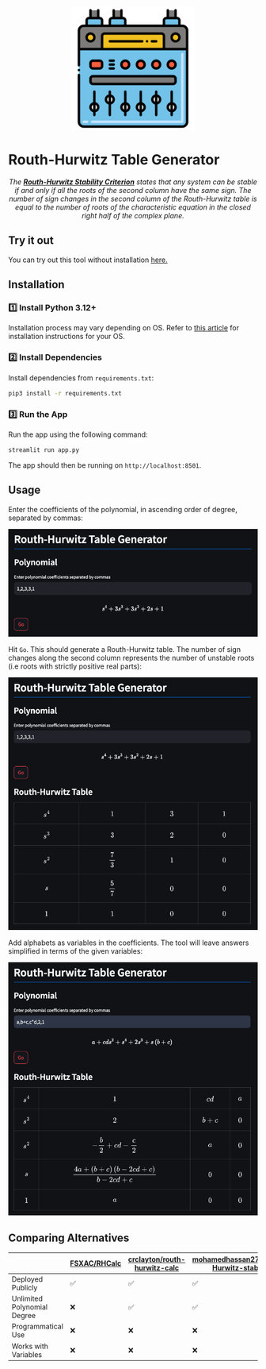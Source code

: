 <p align="center">
    <img alt="Logo" src="img/logo.png" width=250 />
</p>

# Routh-Hurwitz Table Generator

<p align="center">
    <i>The <strong><a href="https://en.wikipedia.org/wiki/Routh%E2%80%93Hurwitz_stability_criterion">Routh-Hurwitz Stability Criterion</a></strong> states that any system can be stable if and only if all the roots of the second column have the same sign. The number of sign changes in the second column of the Routh-Hurwitz table is equal to the number of roots of the characteristic equation in the closed right half of the complex plane.</i>
</p>

## Try it out

You can try out this tool without installation [here.](https://routhhurwitz.streamlit.app/)

## Installation

### :one: Install Python 3.12+

Installation process may vary depending on OS. Refer to [this article](https://realpython.com/installing-python/) for installation instructions for your OS.

### :two: Install Dependencies

Install dependencies from `requirements.txt`:

```bash
pip3 install -r requirements.txt
```

### :three: Run the App

Run the app using the following command:

```bash
streamlit run app.py
```

The app should then be running on `http://localhost:8501`.

## Usage

Enter the coefficients of the polynomial, in ascending order of degree, separated by commas:

![Polynomial](img/polynomial.png)

Hit `Go`. This should generate a Routh-Hurwitz table. The number of sign changes along the second column represents the number of unstable roots (i.e roots with strictly positive real parts):

![Routh Hurwitz Table](img/table.png)

Add alphabets as variables in the coefficients. The tool will leave answers simplified in terms of the given variables:

![Routh Hurwitz Table with Variables](img/table_with_variables.png)

## Comparing Alternatives

&nbsp; | [FSXAC/RHCalc](https://github.com/FSXAC/RHCalc) | [crclayton/routh-hurwitz-calc](https://github.com/crclayton/routh-hurwitz-calc) | [mohamedhassan279/Routh-Hurwitz-stability](https://github.com/mohamedhassan279/Routh-Hurwitz-stability) | [alvii147/RouthHurwitz](https://github.com/alvii147/RouthHurwitz)
--- | --- | --- | --- | ---
Deployed Publicly | :white_check_mark: | :white_check_mark: | :white_check_mark: | :white_check_mark:
Unlimited Polynomial Degree | :x: | :white_check_mark: | :white_check_mark: | :white_check_mark:
Programmatical Use | :x: | :x: | :x: | :white_check_mark:
Works with Variables | :x: | :x: | :x: | :white_check_mark:

